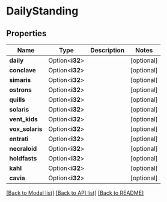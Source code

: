 # DailyStanding

## Properties

Name | Type | Description | Notes
------------ | ------------- | ------------- | -------------
**daily** | Option<**i32**> |  | [optional]
**conclave** | Option<**i32**> |  | [optional]
**simaris** | Option<**i32**> |  | [optional]
**ostrons** | Option<**i32**> |  | [optional]
**quills** | Option<**i32**> |  | [optional]
**solaris** | Option<**i32**> |  | [optional]
**vent_kids** | Option<**i32**> |  | [optional]
**vox_solaris** | Option<**i32**> |  | [optional]
**entrati** | Option<**i32**> |  | [optional]
**necraloid** | Option<**i32**> |  | [optional]
**holdfasts** | Option<**i32**> |  | [optional]
**kahl** | Option<**i32**> |  | [optional]
**cavia** | Option<**i32**> |  | [optional]

[[Back to Model list]](../README.md#documentation-for-models) [[Back to API list]](../README.md#documentation-for-api-endpoints) [[Back to README]](../README.md)


